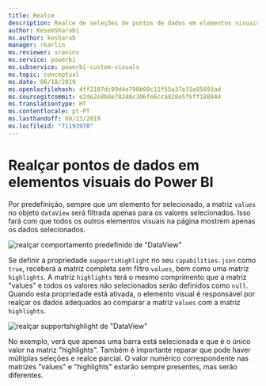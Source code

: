 ```yaml
---
title: Realce
description: Realce de seleções de pontos de dados em elementos visuais do Power BI
author: KesemSharabi
ms.author: kesharab
manager: rkarlin
ms.reviewer: sranins
ms.service: powerbi
ms.subservice: powerbi-custom-visuals
ms.topic: conceptual
ms.date: 06/18/2019
ms.openlocfilehash: 4ff2187dc99d4e790b08c11f55a37e31e85693ad
ms.sourcegitcommit: e2de2e8b8e78240c306fe6cca820e5f6ff188944
ms.translationtype: HT
ms.contentlocale: pt-PT
ms.lasthandoff: 09/23/2019
ms.locfileid: "71193978"
---
```

# <a name="highlight-data-points-in-power-bi-visuals"></a>Realçar pontos de dados em elementos visuais do Power BI

Por predefinição, sempre que um elemento for selecionado, a matriz `values` no objeto `dataView` será filtrada apenas para os valores selecionados. Isso fará com que todos os outros elementos visuais na página mostrem apenas os dados selecionados.

![realçar comportamento predefinido de "DataView"](./media/highlight-dataview.png)

Se definir a propriedade `supportsHighlight` no seu `capabilities.json` como `true`, receberá a matriz completa sem filtro `values`, bem como uma matriz `highlights`. A matriz `highlights` terá o mesmo comprimento que a matriz "values" e todos os valores não selecionados serão definidos como `null`. Quando esta propriedade está ativada, o elemento visual é responsável por realçar os dados adequados ao comparar a matriz `values` com a matriz `highlights`.

![realçar supportshighlight de "DataView"](./media/highlight-dataview-supports.png)

No exemplo, verá que apenas uma barra está selecionada e que é o único valor na matriz "highlights". Também é importante reparar que pode haver múltiplas seleções e realce parcial. O valor numérico correspondente nas matrizes "values" e "highlights" estarão sempre presentes, mas serão diferentes.
